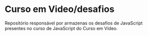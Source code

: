 # Curso em Video/desafios
 Repositório responsável por armazenas os desafios de JavaScript presentes no curso de JavaScript do Curso em Vídeo.

 
